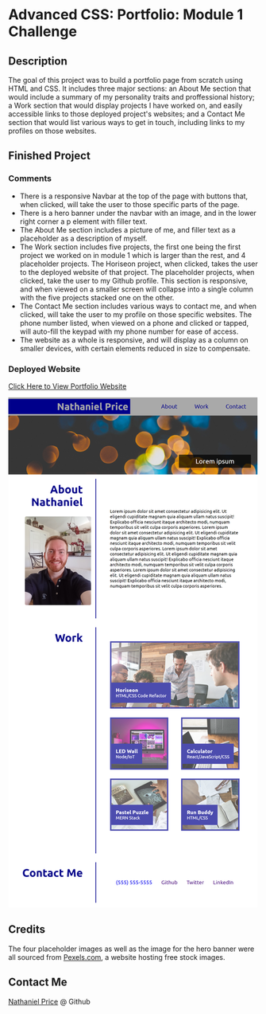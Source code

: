 

# Advanced CSS: Portfolio: Module 1 Challenge

## Description

The goal of this project was to build a portfolio page from scratch using HTML and CSS. It includes three major sections: an About Me section that would include a summary of my personality traits and proffessional history; a Work section that would display projects I have worked on, and easily accessible links to those deployed project's websites; and a Contact Me section that would list various ways to get in touch, including links to my profiles on those websites.

## Finished Project

### Comments

* There is a responsive Navbar at the top of the page with buttons that, when clicked, will take the user to those specific parts of the page.
* There is a hero banner under the navbar with an image, and in the lower right corner a p element with filler text.
* The About Me section includes a picture of me, and filler text as a placeholder as a description of myself.
* The Work section includes five projects, the first one being the first project we worked on in module 1 which is larger than the rest, and 4 placeholder projects. The Horiseon project, when clicked, takes the user to the deployed website of that project. The placeholder projects, when clicked, take the user to my Github profile. This section is responsive, and when viewed on a smaller screen will collapse into a single column with the five projects stacked one on the other.
* The Contact Me section includes various ways to contact me, and when clicked, will take the user to my profile on those specific websites. The phone number listed, when viewed on a phone and clicked or tapped, will auto-fill the keypad with my phone number for ease of access.
* The website as a whole is responsive, and will display as a column on smaller devices, with certain elements reduced in size to compensate.

### Deployed Website

[ Click Here to View Portfolio Website](https://newprice247.github.io/Portfolio-mod-2/)

![Screenshot of Horiseon website](./assets/images/portfolio.png)

## Credits

The four placeholder images as well as the image for the hero banner were all sourced from [Pexels.com](https://www.pexels.com/), a website hosting free stock images.

## Contact Me

[Nathaniel Price](https://github.com/newprice247) @ Github
